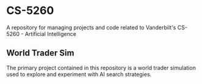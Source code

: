 # CS-5260

A repository for managing projects and code related to Vanderbilt's CS-5260 - Artificial Intelligence

## World Trader Sim

The primary project contained in this repository is a world trader simulation used to explore and experiment with AI search strategies.
